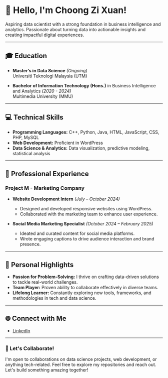 
# 👋 Hello, I'm Choong Zi Xuan!

Aspiring data scientist with a strong foundation in business intelligence and analytics. Passionate about turning data into actionable insights and creating impactful digital experiences.

---

## 🎓 Education
- **Master’s in Data Science** *(Ongoing)*  
  Universiti Teknologi Malaysia (UTM)  

- **Bachelor of Information Technology (Hons.)** in Business Intelligence and Analytics *(2020 - 2024)*  
  Multimedia University (MMU)  

---

## 💻 Technical Skills
- **Programming Languages:** C++, Python, Java, HTML, JavaScript, CSS, PHP, MySQL  
- **Web Development:** Proficient in WordPress  
- **Data Science & Analytics:** Data visualization, predictive modeling, statistical analysis  

---

## 💼 Professional Experience
### **Project M - Marketing Company**  
- **Website Development Intern** *(July – October 2024)*  
  - Designed and developed responsive websites using WordPress.  
  - Collaborated with the marketing team to enhance user experience.  

- **Social Media Marketing Specialist** *(October 2024 – February 2025)*  
  - Ideated and curated content for social media platforms.  
  - Wrote engaging captions to drive audience interaction and brand presence.  

---

## 🌟 Personal Highlights
- **Passion for Problem-Solving:** I thrive on crafting data-driven solutions to tackle real-world challenges.  
- **Team Player:** Proven ability to collaborate effectively in diverse teams.  
- **Lifelong Learner:** Constantly exploring new tools, frameworks, and methodologies in tech and data science.  

---

## 🌐 Connect with Me
- [LinkedIn](https://www.linkedin.com/in/zi-xuan-choong-3a7a48223/)
---

### 🚀 Let's Collaborate!  
I'm open to collaborations on data science projects, web development, or anything tech-related. Feel free to explore my repositories and reach out. Let's build something amazing together!  


